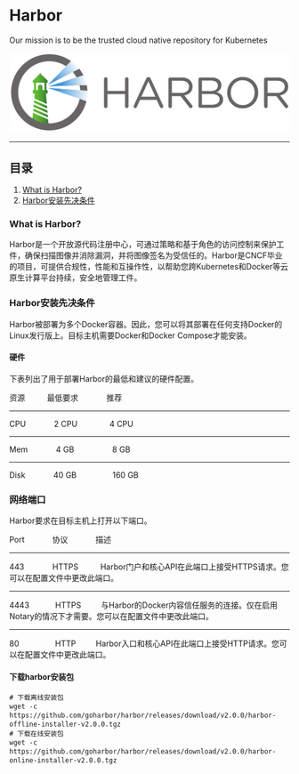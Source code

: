 # Harbor
Our mission is to be the trusted cloud native repository for Kubernetes

<img alt="Harbor" src="../img/harbor_logo.png">

---

## 目录

1. [What is Harbor?]()
2. [Harbor安装先决条件]()

### What is Harbor?
Harbor是一个开放源代码注册中心，可通过策略和基于角色的访问控制来保护工件，确保扫描图像并消除漏洞，并将图像签名为受信任的。Harbor是CNCF毕业的项目，可提供合规性，性能和互操作性，以帮助您跨Kubernetes和Docker等云原生计算平台持续，安全地管理工件。

### Harbor安装先决条件
Harbor被部署为多个Docker容器。因此，您可以将其部署在任何支持Docker的Linux发行版上。目标主机需要Docker和Docker Compose才能安装。

#### 硬件
下表列出了用于部署Harbor的最低和建议的硬件配置。

资源 &emsp; &emsp; 最低要求 &emsp; &emsp; &ensp; 推荐

---

CPU &emsp; &emsp; &ensp; 2 CPU &emsp; &emsp; &emsp; 4 CPU

---

Mem	&emsp; &emsp; &ensp; 4 GB &emsp; &emsp; &emsp; &ensp; 8 GB

---

Disk &emsp; &emsp; &ensp; 40 GB &emsp; &emsp; &emsp; &ensp;160 GB

### 网络端口
Harbor要求在目标主机上打开以下端口。

Port &emsp;&emsp;&emsp; 协议 &emsp;&emsp;&emsp; 描述

***

443 &emsp; &emsp; &ensp; HTTPS &emsp; &emsp; Harbor门户和核心API在此端口上接受HTTPS请求。您可以在配置文件中更改此端口。

---

4443 &emsp; &emsp; &ensp;HTTPS &emsp; &emsp;与Harbor的Docker内容信任服务的连接。仅在启用Notary的情况下才需要。您可以在配置文件中更改此端口。

---

80 &emsp; &emsp; &emsp; &ensp;HTTP &emsp; &emsp;Harbor入口和核心API在此端口上接受HTTP请求。您可以在配置文件中更改此端口。


#### 下载harbor安装包
```
# 下载离线安装包
wget -c https://github.com/goharbor/harbor/releases/download/v2.0.0/harbor-offline-installer-v2.0.0.tgz
# 下载在线安装包
wget -c https://github.com/goharbor/harbor/releases/download/v2.0.0/harbor-online-installer-v2.0.0.tgz
```